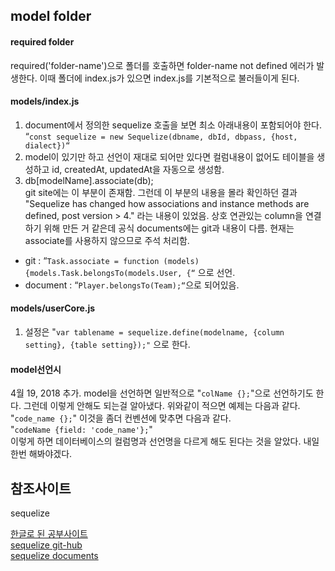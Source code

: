 ## model folder

#### required folder
required('folder-name')으로 폴더를 호출하면
folder-name not defined 에러가 발생한다.
이때 폴더에 index.js가 있으면 index.js를 기본적으로 불러들이게 된다.

#### models/index.js
1. document에서 정의한 sequelize 호출을 보면 최소 아래내용이 포함되어야 한다.<br>
“`const sequelize = new Sequelize(dbname, dbId, dbpass, {host, dialect})“`
2. model이 있기만 하고 선언이 재대로 되어만 있다면 컬럼내용이 없어도 테이블을 생성하고 id, createdAt, updatedAt을 자동으로 생성함.
3. db[modelName].associate(db); <br>git site에는 이 부분이 존재함. 그런데 이 부분의 내용을 몰라 확인하던 결과 "Sequelize has changed how associations and instance methods are defined, post version > 4."
라는 내용이 있었음. 상호 연관있는 column을 연결하기 위해 만든 거 같은데 공식 documents에는 git과 내용이 다름. 현재는 associate를 사용하지 않으므로 주석 처리함.
- git : “`Task.associate = function (models) {models.Task.belongsTo(models.User, {“` 으로 선언.
- document : “`Player.belongsTo(Team);“`으로 되어있음.

#### models/userCore.js
1. 설정은 "`var tablename = sequelize.define(modelname, {column setting}, {table setting});"`
으로 한다.

#### model선언시
4월 19, 2018 추가.
model을 선언하면 일반적으로 "`colName {};`"으로 선언하기도 한다.
그런데 이렇게 안해도 되는걸 알아냈다. 위와같이 적으면 예제는 다음과 같다.
"`code_name {};`"
이것을 좀더 컨벤션에 맞추면 다음과 같다.<br>
"`codeName {field: 'code_name'};`"<br>
이렇게 하면 데이터베이스의 컬럼명과 선언명을 다르게 해도 된다는 것을 알았다.
내일 한번 해봐야겠다.

## 참조사이트
 sequelize<p>
 [한글로 된 공부사이트](http://totuworld.github.io/2015/08/07/sequelize/)<br>
 [sequelize git-hub](https://github.com/sequelize/express-example)<br>
 [sequelize documents](http://docs.sequelizejs.com/)
